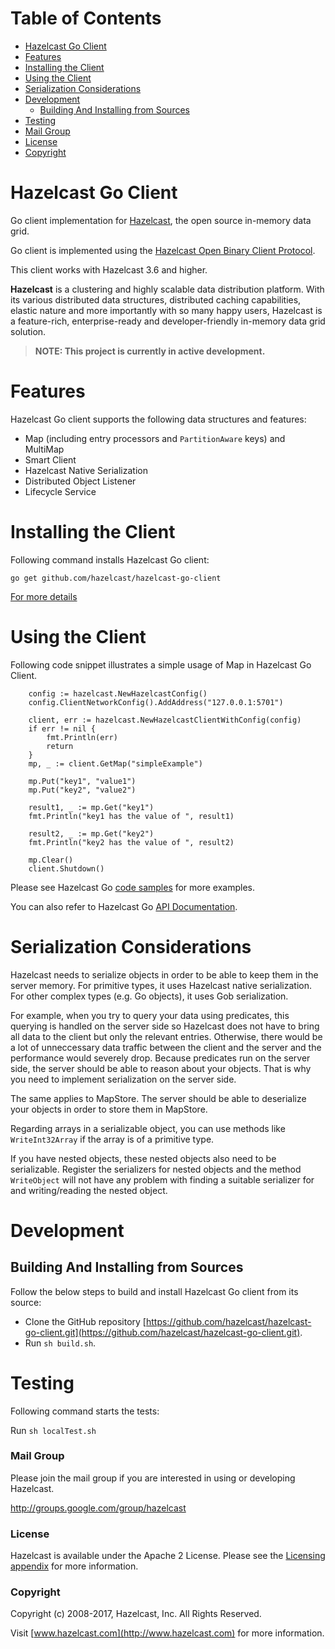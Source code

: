 # Table of Contents

* [Hazelcast Go Client](#hazelcast-go-client)
* [Features](#features)
* [Installing the Client](#installing-the-client)
* [Using the Client](#using-the-client)
* [Serialization Considerations](#serialization-considerations)
* [Development](#development)
  * [Building And Installing from Sources](#building-and-installing-from-sources)
* [Testing](#testing)
* [Mail Group](#mail-group)
* [License](#license)
* [Copyright](#copyright)

# Hazelcast Go Client

Go client implementation for [Hazelcast](https://github.com/hazelcast/hazelcast), the open source in-memory data grid.

Go client is implemented using the [Hazelcast Open Binary Client Protocol](http://docs.hazelcast.org/docs/HazelcastOpenBinaryClientProtocol-Version1.0-Final.pdf). 

This client works with Hazelcast 3.6 and higher.

**Hazelcast** is a clustering and highly scalable data distribution platform. With its various distributed data structures, distributed caching capabilities, elastic nature and more importantly with so many happy users, Hazelcast is a feature-rich, enterprise-ready and developer-friendly in-memory data grid solution.

> **NOTE: This project is currently in active development.**

# Features

Hazelcast Go client supports the following data structures and features:

* Map (including entry processors and `PartitionAware` keys) and MultiMap
* Smart Client
* Hazelcast Native Serialization
* Distributed Object Listener
* Lifecycle Service

# Installing the Client

Following command installs Hazelcast Go client:

```
go get github.com/hazelcast/hazelcast-go-client
```
[For more details](https://github.com/hazelcast/hazelcast-go-client/tree/master/samples/hello-world/README.md)

# Using the Client

Following code snippet illustrates a simple usage of Map in Hazelcast Go Client.

```golang
	config := hazelcast.NewHazelcastConfig()
	config.ClientNetworkConfig().AddAddress("127.0.0.1:5701")

	client, err := hazelcast.NewHazelcastClientWithConfig(config)
	if err != nil {
		fmt.Println(err)
		return
	}
	mp, _ := client.GetMap("simpleExample")

	mp.Put("key1", "value1")
	mp.Put("key2", "value2")

	result1, _ := mp.Get("key1")
	fmt.Println("key1 has the value of ", result1)

	result2, _ := mp.Get("key2")
	fmt.Println("key2 has the value of ", result2)

	mp.Clear()
	client.Shutdown()
```

Please see Hazelcast Go [code samples](https://github.com/hazelcast/hazelcast-go-client/blob/master/samples) for more examples.

You can also refer to Hazelcast Go [API Documentation](https://github.com/hazelcast/hazelcast-go-client/tree/master/core).

# Serialization Considerations

Hazelcast needs to serialize objects in order to be able to keep them in the server memory. For primitive types, it uses Hazelcast native serialization. For other complex types (e.g. Go objects), it uses Gob serialization.

For example, when you try to query your data using predicates, this querying is handled on the server side so Hazelcast does not have to bring all data to the client but only the relevant entries. Otherwise, there would be a lot of unneccessary data traffic between the client and the server and the performance would severely drop.
Because predicates run on the server side, the server should be able to reason about your objects. That is why you need to implement serialization on the server side.

The same applies to MapStore. The server should be able to deserialize your objects in order to store them in MapStore.

Regarding arrays in a serializable object, you can use methods like `WriteInt32Array` if the array is of a primitive type.

If you have nested objects, these nested objects also need to be serializable. Register the serializers for nested objects and the method `WriteObject` will not have any problem with finding a suitable serializer for and writing/reading the nested object.

# Development

## Building And Installing from Sources

Follow the below steps to build and install Hazelcast Go client from its source:

- Clone the GitHub repository [https://github.com/hazelcast/hazelcast-go-client.git](https://github.com/hazelcast/hazelcast-go-client.git).
- Run `sh build.sh`.

# Testing

Following command starts the tests:

Run `sh localTest.sh`

### Mail Group

Please join the mail group if you are interested in using or developing Hazelcast.

http://groups.google.com/group/hazelcast

### License

Hazelcast is available under the Apache 2 License. Please see the [Licensing appendix](http://docs.hazelcast.org/docs/latest/manual/html-single/hazelcast-documentation.html#license-questions) for more information.

### Copyright

Copyright (c) 2008-2017, Hazelcast, Inc. All Rights Reserved.

Visit [www.hazelcast.com](http://www.hazelcast.com) for more information.
